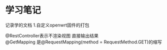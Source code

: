# 学习笔记
记录学的文档
1.自定义openwrt固件的打包

@RestController表示不渲染视图 直接输出结果  
@GetMapping 是@RequestMapping(method = RequestMethod.GET)的缩写  


